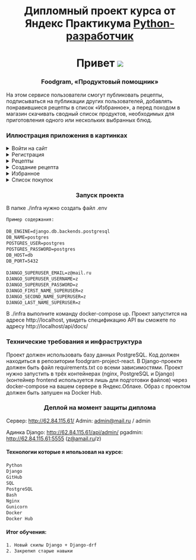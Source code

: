 <h1 align="center">Дипломный проект курса от Яндекс Практикума <a href='https://practicum.yandex.ru/backend-developer'>Python-разработчик</a></h1>

<h1 align="center">Привет </a> 
<img src="https://github.com/blackcater/blackcater/raw/main/images/Hi.gif" height="32"/></h1>
<h3 align="center">Foodgram, «Продуктовый помощник» </h3>
<p>
    На этом сервисе пользователи смогут публиковать рецепты, подписываться на публикации других пользователей, добавлять понравившиеся рецепты в список «Избранное», а перед походом в магазин скачивать сводный список продуктов, необходимых для приготовления одного или нескольких выбранных блюд.
</p>

<h3>Иллюстрация приложения в картинках </h3>

<details>
  <summary>Войти на сайт</summary>
  <img src="./info/login.png" name="image-name">
</details>
<details>
  <summary>Регистрация</summary>
  <img src="./info/signup.png" name="image-name">
</details>
<details>
  <summary>Рецепты</summary>
  <img src="./info/index.png" name="image-name">
</details>
<details>
  <summary>Создание рецепта</summary>
  <img src="./info/create_rec.png" name="image-name">
</details>
<details>
  <summary>Избранное</summary>
  <img src="./info/favorites.png" name="image-name">
</details>
<details>
  <summary>Список покупок</summary>
  <img src="./info/list_item.png" name="image-name">
</details>

<h3 align="center">Запуск проекта </h3>
<p>
  В папке ./infra нужно создать файл .env
    
    Пример содержания:    

    DB_ENGINE=django.db.backends.postgresql 
    DB_NAME=postgres 
    POSTGRES_USER=postgres
    POSTGRES_PASSWORD=postgres
    DB_HOST=db
    DB_PORT=5432 

    DJANGO_SUPERUSER_EMAIL=z@mail.ru
    DJANGO_SUPERUSER_USERNAME=z
    DJANGO_SUPERUSER_PASSWORD=z
    DJANGO_FIRST_NAME_SUPERUSER=z
    DJANGO_SECOND_NAME_SUPERUSER=z
    DJANGO_LAST_NAME_SUPERUSER=z
</p>
<p>
    В ./infra выполните команду docker-compose up.
    Проект запустится на адресе http://localhost, увидеть спецификацию API вы сможете по адресу http://localhost/api/docs/
</p>
<h3>Технические требования и инфраструктура </h3>
<p>
    Проект должен использовать базу данных PostgreSQL.
    Код должен находиться в репозитории foodgram-project-react.
    В Django-проекте должен быть файл requirements.txt со всеми зависимостями.
    Проект нужно запустить в трёх контейнерах (nginx, PostgreSQL и Django) (контейнер frontend используется лишь для подготовки файлов) через docker-compose на вашем сервере в Яндекс.Облаке. Образ с проектом должен быть запушен на Docker Hub.
</p>

<h3 align="center">Деплой на момент защиты диплома </h3>

Сервер: http://62.84.115.61/
Admin: admin@mail.ru / admin

Адинка Django: http://62.84.115.61/api/admin/
pgadmin: http://62.84.115.61:5555 (z@amail.ru/z)

#### Технологии которые я ипользовал на курсе:
    Python
    Django
    GitHub
    SQL
    PostgreSQL
    Bash
    Nginx
    Gunicorn
    Docker
    Docker Hub


#### Итог обучения:
    1. Новый скилы Django + Django-drf
    2. Закрепил старые навыки